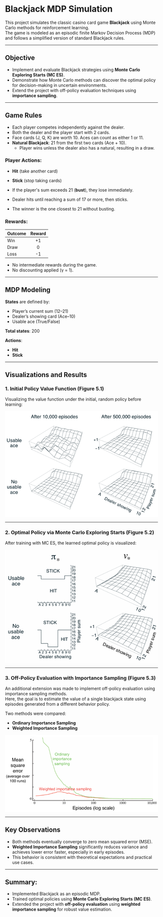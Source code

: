 # Blackjack MDP Simulation

 This project simulates the classic casino card game **Blackjack** using Monte Carlo methods for reinforcement learning.  
The game is modeled as an episodic finite Markov Decision Process (MDP) and follows a simplified version of standard Blackjack rules.

---

##  Objective
- Implement and evaluate Blackjack strategies using **Monte Carlo Exploring Starts (MC ES)**.
- Demonstrate how Monte Carlo methods can discover the optimal policy for decision-making in uncertain environments.
- Extend the project with off-policy evaluation techniques using **importance sampling**.

---

##  Game Rules
- Each player competes independently against the dealer.
- Both the dealer and the player start with 2 cards.
- Face cards (J, Q, K) are worth 10. Aces can count as either 1 or 11.
- **Natural Blackjack**: 21 from the first two cards (Ace + 10).
  - Player wins unless the dealer also has a natural, resulting in a draw.

### Player Actions:
- **Hit** (take another card)
- **Stick** (stop taking cards)

- If the player's sum exceeds 21 (**bust**), they lose immediately.
- Dealer hits until reaching a sum of 17 or more, then sticks.
- The winner is the one closest to 21 without busting.

### Rewards:

| Outcome | Reward |
|:--------|:------:|
| Win     | +1     |
| Draw    | 0      |
| Loss    | -1     |

- No intermediate rewards during the game.
- No discounting applied (γ = 1).

---

##  MDP Modeling
**States** are defined by:
- Player’s current sum (12–21)
- Dealer’s showing card (Ace–10)
- Usable ace (True/False)

 **Total states**: 200

**Actions**:
- **Hit**
- **Stick**

---

##  Visualizations and Results

### 1. Initial Policy Value Function (Figure 5.1)
Visualizing the value function under the initial, random policy before learning:

![Initial Policy Value Function](blackjack/book_images/Figure_5_1.PNG)

---

### 2. Optimal Policy via Monte Carlo Exploring Starts (Figure 5.2)
After training with MC ES, the learned optimal policy is visualized:

![Optimal Policy](blackjack/book_images/Figure_5_2.PNG)

---

### 3. Off-Policy Evaluation with Importance Sampling (Figure 5.3)
An additional extension was made to implement off-policy evaluation using importance sampling methods.  
Here, the goal is to estimate the value of a single blackjack state using episodes generated from a different behavior policy.

Two methods were compared:
- **Ordinary Importance Sampling**
- **Weighted Importance Sampling**

![Importance Sampling Comparison](blackjack/book_images/Figure_5_3.PNG)

---

##  Key Observations
- Both methods eventually converge to zero mean squared error (MSE).
- **Weighted Importance Sampling** significantly reduces variance and achieves lower error faster, especially in early episodes.
- This behavior is consistent with theoretical expectations and practical use cases.

---

##  Summary:
- Implemented Blackjack as an episodic MDP.
- Trained optimal policies using **Monte Carlo Exploring Starts (MC ES)**.
- Extended the project with **off-policy evaluation** using **weighted importance sampling** for robust value estimation.
